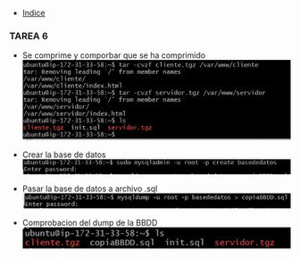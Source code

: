 + [Indice](../README.md)
### TAREA 6

* Se comprime y comporbar que se ha comprimido
![](Comprimirycomprobacon.jpg)


* Crear la base de datos
![](crearBBDD.jpg)

* Pasar la base de datos a archivo .sql 
![](crearArchivoSql.jpg)

* Comprobacion del dump de la BBDD
![](comprobacion.jpg)